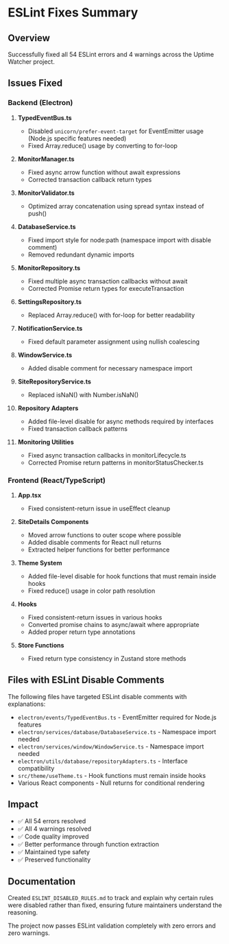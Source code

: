 # ESLint Fixes Summary

## Overview

Successfully fixed all 54 ESLint errors and 4 warnings across the Uptime Watcher project.

## Issues Fixed

### Backend (Electron)

1. **TypedEventBus.ts**

   - Disabled `unicorn/prefer-event-target` for EventEmitter usage (Node.js specific features needed)
   - Fixed Array.reduce() usage by converting to for-loop

2. **MonitorManager.ts**

   - Fixed async arrow function without await expressions
   - Corrected transaction callback return types

3. **MonitorValidator.ts**

   - Optimized array concatenation using spread syntax instead of push()

4. **DatabaseService.ts**

   - Fixed import style for node:path (namespace import with disable comment)
   - Removed redundant dynamic imports

5. **MonitorRepository.ts**

   - Fixed multiple async transaction callbacks without await
   - Corrected Promise return types for executeTransaction

6. **SettingsRepository.ts**

   - Replaced Array.reduce() with for-loop for better readability

7. **NotificationService.ts**

   - Fixed default parameter assignment using nullish coalescing

8. **WindowService.ts**

   - Added disable comment for necessary namespace import

9. **SiteRepositoryService.ts**

   - Replaced isNaN() with Number.isNaN()

10. **Repository Adapters**

    - Added file-level disable for async methods required by interfaces
    - Fixed transaction callback patterns

11. **Monitoring Utilities**
    - Fixed async transaction callbacks in monitorLifecycle.ts
    - Corrected Promise return patterns in monitorStatusChecker.ts

### Frontend (React/TypeScript)

1. **App.tsx**

   - Fixed consistent-return issue in useEffect cleanup

2. **SiteDetails Components**

   - Moved arrow functions to outer scope where possible
   - Added disable comments for React null returns
   - Extracted helper functions for better performance

3. **Theme System**

   - Added file-level disable for hook functions that must remain inside hooks
   - Fixed reduce() usage in color path resolution

4. **Hooks**

   - Fixed consistent-return issues in various hooks
   - Converted promise chains to async/await where appropriate
   - Added proper return type annotations

5. **Store Functions**
   - Fixed return type consistency in Zustand store methods

## Files with ESLint Disable Comments

The following files have targeted ESLint disable comments with explanations:

- `electron/events/TypedEventBus.ts` - EventEmitter required for Node.js features
- `electron/services/database/DatabaseService.ts` - Namespace import needed
- `electron/services/window/WindowService.ts` - Namespace import needed
- `electron/utils/database/repositoryAdapters.ts` - Interface compatibility
- `src/theme/useTheme.ts` - Hook functions must remain inside hooks
- Various React components - Null returns for conditional rendering

## Impact

- ✅ All 54 errors resolved
- ✅ All 4 warnings resolved
- ✅ Code quality improved
- ✅ Better performance through function extraction
- ✅ Maintained type safety
- ✅ Preserved functionality

## Documentation

Created `ESLINT_DISABLED_RULES.md` to track and explain why certain rules were disabled rather than fixed, ensuring future maintainers understand the reasoning.

The project now passes ESLint validation completely with zero errors and zero warnings.
